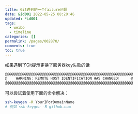 ```yaml
---
title: Git遇到的一个failure问题
date: &id001 2022-05-25 00:20:46
updated: *id001
tags:
  - weibo
  - timeline
categories: []
permalink: /pages/002870/
comments: true
toc: true
---
```

如果遇到了Git提示更换了服务器key失败的话

```bash
@@@@@@@@@@@@@@@@@@@@@@@@@@@@@@@@@@@@@@@@@@@@@@@@@@@@@@@@@@@
@    WARNING: REMOTE HOST IDENTIFICATION HAS CHANGED!     @
@@@@@@@@@@@@@@@@@@@@@@@@@@@@@@@@@@@@@@@@@@@@@@@@@@@@@@@@@@@
```

可以尝试着使用下面的命令解决：

```bash
ssh-keygen -R YourIPorDomainName
# 例如 ssh-keygen -R github.com
```